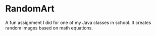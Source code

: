 # RandomArt

A fun assignment I did for one of my Java classes in school. It creates random images based on math equations.
